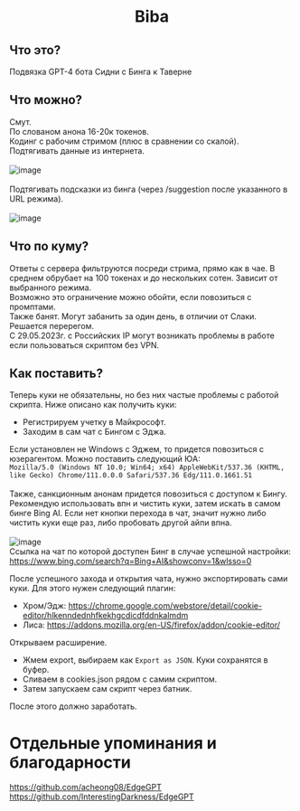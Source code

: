 <h1 align="center">Biba</h1>

## Что это?
Подвязка GPT-4 бота Сидни с Бинга к Таверне

## Что можно?
Смут.</br>
По слованом анона 16-20к токенов.</br>
Кодинг с рабочим стримом (плюс в сравнении со скалой).</br>
Подтягивать данные из интернета.</br></br>
![image](https://github.com/Barbariskaa/Biba/assets/129290831/b5176621-4a1f-4b57-9c7f-865861825c30)</br></br>
Подтягивать подсказки из бинга (через /suggestion после указанного в URL режима).</br></br>
![image](https://user-images.githubusercontent.com/129290831/236729981-42f4cbf8-abbd-4deb-9a70-1a1cb5917119.png)

## Что по куму?
Ответы с сервера фильтруются посреди стрима, прямо как в чае. В среднем обрубает на 100 токенах и до нескольких сотен. Зависит от выбранного режима.<br>
Возможно это ограничение можно обойти, если повозиться с промптами.</br>
Также банят. Могут забанить за один день, в отличии от Слаки. Решается перерегом.</br>
С 29.05.2023г. с Российских IP могут возникать проблемы в работе если пользоваться скриптом без VPN.

## Как поставить?
Теперь куки не обязательны, но без них частые проблемы с работой скрипта. Ниже описано как получить куки:<br>
* Регистрируем учетку в Майкрософт.
* Заходим в сам чат с Бингом с Эджа. 

Если установлен не Windows с Эджем, то придется повозиться с юзерагентом. Можно поставить следующий ЮА:</br> `Mozilla/5.0 (Windows NT 10.0; Win64; x64) AppleWebKit/537.36 (KHTML, like Gecko) Chrome/111.0.0.0 Safari/537.36 Edg/111.0.1661.51`</br></br>
Также, санкционным анонам придется повозиться с доступом к Бингу. Рекомендую использовать впн и чистить куки, затем искать в самом бинге Bing AI. Если нет кнопки перехода в чат, значит нужно либо чистить куки еще раз, либо пробовать другой айпи впна.</br></br>
![image](https://user-images.githubusercontent.com/129290831/236732426-91d87aa3-32e2-4f87-9758-ac5c4b222a71.png) </br>
Ссылка на чат по которой доступен Бинг в случае успешной настройки: https://www.bing.com/search?q=Bing+AI&showconv=1&wlsso=0 </br>

После успешного захода и открытия чата, нужно экспортировать сами куки. Для этого нужен следующий плагин:
* Хром/Эдж: https://chrome.google.com/webstore/detail/cookie-editor/hlkenndednhfkekhgcdicdfddnkalmdm
* Лиса: https://addons.mozilla.org/en-US/firefox/addon/cookie-editor/

Открываем расширение. 
* Жмем export, выбираем как `Export as JSON`. Куки сохранятся в буфер.
* Сливаем в cookies.json рядом с самим скриптом. 
* Затем запускаем сам скрипт через батник. 
 
После этого должно заработать.

# Отдельные упоминания и благодарности
https://github.com/acheong08/EdgeGPT</br>
https://github.com/InterestingDarkness/EdgeGPT</br>
